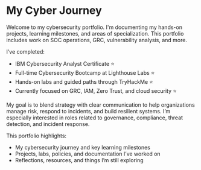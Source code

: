 # My Cyber Journey
Welcome to my cybersecurity portfolio. I'm documenting my hands-on projects, learning milestones, and areas of specialization. 
This portfolio includes work on SOC operations, GRC, vulnerability analysis, and more.

I’ve completed:
- IBM Cybersecurity Analyst Certificate ⭐
- Full-time Cybersecurity Bootcamp at Lighthouse Labs ⭐
- Hands-on labs and guided paths through TryHackMe ⭐
- Currently focused on GRC, IAM, Zero Trust, and cloud security ⭐

My goal is to blend strategy with clear communication to help organizations manage risk, respond to incidents, and build resilient systems. I’m especially interested in roles related to governance, compliance, threat detection, and incident response.

This portfolio highlights:
- My cybersecurity journey and key learning milestones
- Projects, labs, policies, and documentation I’ve worked on
- Reflections, resources, and things I’m still exploring
